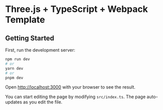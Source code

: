 # Three.js + TypeScript + Webpack Template

## Getting Started

First, run the development server:

```bash
npm run dev
# or
yarn dev
# or
pnpm dev
```

Open [http://localhost:3000](http://localhost:4000) with your browser to see the result.

You can start editing the page by modifying `src/index.ts`. The page auto-updates as you edit the file.
